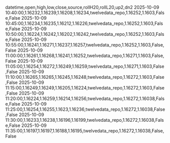 datetime,open,high,low,close,source,rollH20,rollL20,up2,dn2
2025-10-09 10:40:00,1.16232,1.16239,1.16208,1.16234,twelvedata_repo,1.16252,1.1603,False,False
2025-10-09 10:45:00,1.16234,1.16235,1.16212,1.16226,twelvedata_repo,1.16252,1.1603,False,False
2025-10-09 10:50:00,1.16224,1.16242,1.16202,1.16242,twelvedata_repo,1.16252,1.1603,False,False
2025-10-09 10:55:00,1.16241,1.16271,1.16237,1.16257,twelvedata_repo,1.16252,1.1603,False,False
2025-10-09 11:00:00,1.16261,1.16268,1.16241,1.16252,twelvedata_repo,1.16271,1.1603,False,False
2025-10-09 11:05:00,1.16254,1.16272,1.16249,1.16259,twelvedata_repo,1.16271,1.1603,False,False
2025-10-09 11:10:00,1.16265,1.16265,1.16245,1.16248,twelvedata_repo,1.16272,1.1603,False,False
2025-10-09 11:15:00,1.16249,1.16249,1.16205,1.16224,twelvedata_repo,1.16272,1.1603,False,False
2025-10-09 11:20:00,1.16224,1.16259,1.16214,1.16256,twelvedata_repo,1.16272,1.16038,False,False
2025-10-09 11:25:00,1.16254,1.16255,1.1623,1.16236,twelvedata_repo,1.16272,1.16038,False,False
2025-10-09 11:30:00,1.16233,1.16238,1.16196,1.16199,twelvedata_repo,1.16272,1.16038,False,False
2025-10-09 11:35:00,1.16197,1.16197,1.16188,1.16195,twelvedata_repo,1.16272,1.16038,False,False
